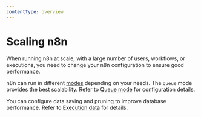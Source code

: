 ```yaml
---
contentType: overview
---
```


# Scaling n8n

When running n8n at scale, with a large number of users, workflows, or executions, you need to change your n8n configuration to ensure good performance.

n8n can run in different [modes](/hosting/scaling/queue-mode.md) depending on your needs. The `queue` mode provides the best scalability. Refer to [Queue mode](/hosting/scaling/queue-mode.md) for configuration details.

You can configure data saving and pruning to improve database performance. Refer to [Execution data](/hosting/scaling/execution-data.md) for details.
